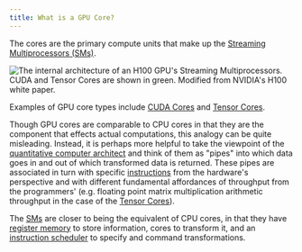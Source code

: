 ```yaml
---
title: What is a GPU Core?
---
```


The cores are the primary compute units that make up the
[Streaming Multiprocessors (SMs)](/device-hardware/streaming-multiprocessor).

![The internal architecture of an H100 GPU's Streaming Multiprocessors. CUDA and Tensor Cores are shown in green. Modified from NVIDIA's [H100 white paper](https://resources.nvidia.com/en-us-tensor-core).](https://modal-cdn.com/gpu-glossary/terminal-gh100-sm.svg)

Examples of GPU core types include
[CUDA Cores](/device-hardware/cuda-core) and
[Tensor Cores](/device-hardware/tensor-core).

Though GPU cores are comparable to CPU cores in that they are the component that
effects actual computations, this analogy can be quite misleading. Instead, it
is perhaps more helpful to take the viewpoint of the
[quantitative computer architect](https://archive.org/details/computerarchitectureaquantitativeapproach6thedition)
and think of them as "pipes" into which data goes in and out of which
transformed data is returned. These pipes are associated in turn with specific
[instructions](/device-software/streaming-assembler) from the
hardware's perspective and with different fundamental affordances of throughput
from the programmers' (e.g. floating point matrix multiplication arithmetic
throughput in the case of the
[Tensor Cores](/device-hardware/tensor-core)).

The [SMs](/device-hardware/streaming-multiprocessor) are closer to
being the equivalent of CPU cores, in that they have
[register memory](/device-hardware/register-file) to store
information, cores to transform it, and an
[instruction scheduler](/device-hardware/warp-scheduler) to specify
and command transformations.
